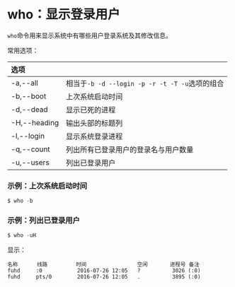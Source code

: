 who：显示登录用户
=====================================================
`who`命令用来显示系统中有哪些用户登录系统及其修改信息。

常用选项：

| 选项 |  |
| :------------- | :------------- |
| -a,--all | 相当于`-b -d --login -p -r -t -T -u`选项的组合 |
| -b,--boot| 上次系统启动时间 |
| -d,--dead| 显示已死的进程 |
| -H,--heading| 输出头部的标题列|
| -l,--login| 显示系统登录进程|
| -q,--count| 列出所有已登录用户的登录名与用户数量|
| -u,--users| 列出已登录用户 |

### 示例：上次系统启动时间
```powershell
$ who -b
```
### 示例：列出已登录用户
```powershell
$ who -uH
```
显示：
```
名称      线路         时间                空闲       进程号 备注
fuhd     :0           2016-07-26 12:05   ?          3026 (:0)
fuhd     pts/0        2016-07-26 12:05   .          3895 (:0)

```
